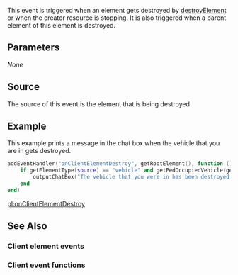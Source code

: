 This event is triggered when an element gets destroyed by [destroyElement](/destroyElement.md "wikilink") or when the creator resource is stopping. It is also triggered when a parent element of this element is destroyed.

Parameters
----------

*None*

Source
------

The source of this event is the element that is being destroyed.

Example
-------

This example prints a message in the chat box when the vehicle that you are in gets destroyed.

``` lua
addEventHandler("onClientElementDestroy", getRootElement(), function ()
    if getElementType(source) == "vehicle" and getPedOccupiedVehicle(getLocalPlayer()) == source then
        outputChatBox("The vehicle that you were in has been destroyed by the script")
    end
end)
```

[pl:onClientElementDestroy](/pl:onClientElementDestroy.md "wikilink")

See Also
--------

### Client element events

### Client event functions

